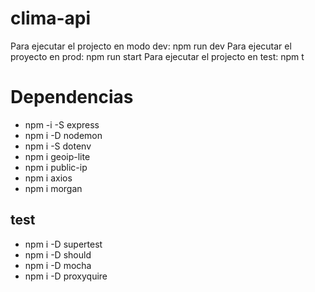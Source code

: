 # clima-api
Para ejecutar el projecto en modo dev: npm run dev
Para ejecutar el proyecto en prod: npm run start
Para ejecutar el projecto en test: npm t
# Dependencias
- npm -i -S express
- npm i -D nodemon
- npm i -S dotenv
- npm i geoip-lite
- npm i public-ip
- npm i axios
- npm i morgan
## test
- npm i -D supertest
- npm i -D should
- npm i -D mocha
- npm i -D proxyquire